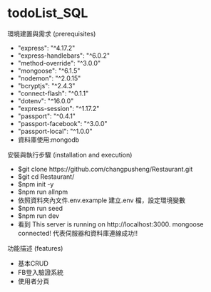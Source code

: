 # todoList_SQL

環境建置與需求 (prerequisites)
<ul>
<li>
    "express": "^4.17.2"
    </li>
    <li>
    "express-handlebars": "^6.0.2"
     </li>
    <li>
    "method-override": "^3.0.0"
     </li>
    <li>
    "mongoose": "^6.1.5"
     </li>
    <li>
    "nodemon": "^2.0.15"
</li>
   <li>
    "bcryptjs": "^2.4.3"
</li>
  <li>
    "connect-flash": "^0.1.1"
</li>
 <li>
   "dotenv": "^16.0.0"
</li>
<li>
  "express-session": "^1.17.2"
</li>
<li>
  "passport": "^0.4.1"
</li>
<li>
   "passport-facebook": "^3.0.0"
</li>
<li>
   "passport-local": "^1.0.0"
</li>
 <li>
資料庫使用:mongodb
    </li>
</ul>

安裝與執行步驟 (installation and execution)
<ul>
<li>
$git clone https://github.com/changpusheng/Restaurant.git
</li>
<li>
$git cd  Restaurant/
</li>
<li>
$npm init -y
</li>
<li>
$npm run allnpm
</li>
<li>
依照資料夾內文件.env.example 建立.env 檔，設定環境變數
</li>
<li>
$npm run seed
</li>
<li>
$npm run dev
</li>
<li>
看到 
This server is running on http://localhost:3000.
mongoose connected!
代表伺服器和資料庫連線成功!!
</li>
</ul>
功能描述 (features)
<ul>
<li>
基本CRUD
</li>
<li>
FB登入驗證系統
</li>
<li>
使用者分頁
</li>
</ul>
